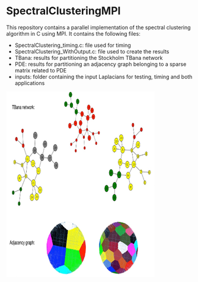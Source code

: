 # SpectralClusteringMPI
This repository contains a parallel implementation of the spectral clustering algorithm in C using MPI. It contains the following files:
+ SpectralClustering_timing.c: file used for timing
+ SpectralClustering_WithOutput.c: file used to create the results
+ TBana: results for partitioning the Stockholm TBana network
+ PDE: results for partitioning an adjacency graph belonging to a sparse matrix related to  PDE
+ inputs: folder containing the input Laplacians for testing, timing and both applications

<img src="vis.png" 
     width="400" 
     height="500" />
